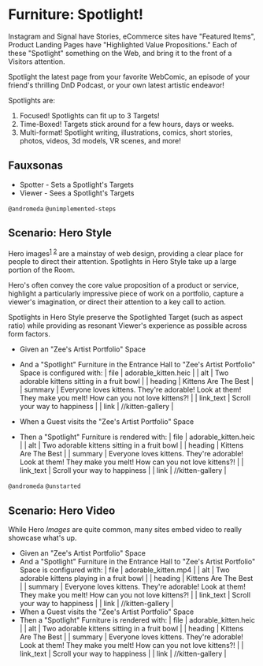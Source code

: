 # Furniture: Spotlight!

Instagram and Signal have Stories, eCommerce sites have "Featured Items", Product Landing Pages have
"Highlighted Value Propositions." Each of these "Spotlight" something on the Web, and bring it to the
front of a Visitors attention.

Spotlight the latest page from your favorite WebComic, an episode of your friend's thrilling DnD Podcast, or
your own latest artistic endeavor!

Spotlights are:

1. Focused! Spotlights can fit up to 3 Targets!
2. Time-Boxed! Targets stick around for a few hours, days or weeks.
3. Multi-format! Spotlight writing, illustrations, comics, short stories, photos, videos, 3d models, VR scenes, and more!


## Fauxsonas

- Spotter - Sets a Spotlight's Targets
- Viewer - Sees a Spotlight's Targets

`@andromeda` `@unimplemented-steps`

## Scenario: Hero Style

Hero images<sup>[1] [2]</sup> are a mainstay of web design, providing a clear place for people to direct their
attention. Spotlights in Hero Style take up a large portion of the Room.

Hero's often convey the core value proposition of a product or service, highlight a particularly impressive
piece of work on a portfolio, capture a viewer's imagination, or direct their attention to a key call to action.

Spotlights in Hero Style preserve the Spotlighted Target (such as aspect ratio) while providing as resonant
Viewer's experience as possible across form factors.

- Given an "Zee's Artist Portfolio" Space
- And a "Spotlight" Furniture in the Entrance Hall to "Zee's Artist Portfolio" Space is configured with:
  | file | adorable_kitten.heic |
  | alt | Two adorable kittens sitting in a fruit bowl |
  | heading | Kittens Are The Best |
  | summary | Everyone loves kittens. They're adorable! Look at them! They make you melt! How can you not love kittens?! |
  | link_text | Scroll your way to happiness |
  | link | //kitten-gallery |

- When a Guest visits the "Zee's Artist Portfolio" Space
- Then a "Spotlight" Furniture is rendered with:
  | file | adorable_kitten.heic |
  | alt | Two adorable kittens sitting in a fruit bowl |
  | heading | Kittens Are The Best |
  | summary | Everyone loves kittens. They're adorable! Look at them! They make you melt! How can you not love kittens?! |
  | link_text | Scroll your way to happiness |
  | link | //kitten-gallery |

[1]: https://design4users.com/hero-images-in-web-design/
[2]: https://elementor.com/blog/hero-image/

`@andromeda` `@unstarted`

## Scenario: Hero Video

While Hero _Images_ are quite common, many sites embed video to really showcase what's up.

- Given an "Zee's Artist Portfolio" Space
- And a "Spotlight" Furniture in the Entrance Hall to "Zee's Artist Portfolio" Space is configured with:
  | file | adorable_kitten.mp4 |
  | alt | Two adorable kittens playing in a fruit bowl |
  | heading | Kittens Are The Best |
  | summary | Everyone loves kittens. They're adorable! Look at them! They make you melt! How can you not love kittens?! |
  | link_text | Scroll your way to happiness |
  | link | //kitten-gallery |
- When a Guest visits the "Zee's Artist Portfolio" Space
- Then a "Spotlight" Furniture is rendered with:
  | file | adorable_kitten.heic |
  | alt | Two adorable kittens sitting in a fruit bowl |
  | heading | Kittens Are The Best |
  | summary | Everyone loves kittens. They're adorable! Look at them! They make you melt! How can you not love kittens?! |
  | link_text | Scroll your way to happiness |
  | link | //kitten-gallery |
